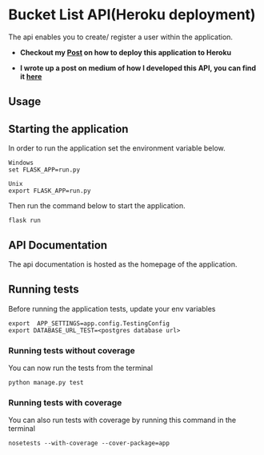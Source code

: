 # Bucket List API(Heroku deployment)

The api enables you to create/ register a user within the application.
- **Checkout my [Post](https://medium.com/@johnkagga/deploying-a-python-flask-app-to-heroku-41250bda27d0)
on how to deploy this application to Heroku**

- **I wrote up a post on medium of how I developed this
API, you can find it [here](https://medium.com/@johnkagga/how-i-developed-an-api-in-python-using-flask-4e388674f1)**
## Usage

## Starting the application
In order to run the application set the environment
variable below.
```
Windows
set FLASK_APP=run.py

Unix
export FLASK_APP=run.py
```
Then run the command below to start the application.
```
flask run
```

## API Documentation

The api documentation is hosted as the homepage
of the application.


## Running tests
Before running the application tests, update your env variables
```
export  APP_SETTINGS=app.config.TestingConfig
export DATABASE_URL_TEST=<postgres database url>
```

### Running tests without coverage
You can now run the tests from the terminal
```
python manage.py test
```

### Running tests with coverage
You can also run tests with coverage by running this command in the terminal
```
nosetests --with-coverage --cover-package=app
```
